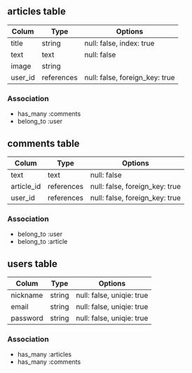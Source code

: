 ## articles table

|Colum|Type|Options|
|-----|----|-------|
|title|string|null: false, index: true|
|text|text|null: false|
|image|string||
|user_id|references|null: false, foreign_key: true|

### Association
- has_many :comments
- belong_to :user

## comments table

|Colum|Type|Options|
|-----|----|-------|
|text|text|null: false|
|article_id|references|null: false, foreign_key: true|
|user_id|references|null: false, foreign_key: true|

### Association
- belong_to :user
- belong_to :article

## users table

|Colum|Type|Options|
|-----|----|-------|
|nickname|string|null: false, uniqie: true|
|email|string|null: false, uniqie: true|
|password|string|null: false, uniqie: true|

### Association
- has_many :articles
- has_many :comments
